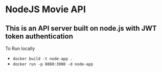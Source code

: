 <h1>NodeJS Movie API</h1>
<h2>This is an API server built on node.js with JWT token authentication</h2>
<p>To Run locally </p>
<ul>
<li><code>docker build -t node-app .
</code>
<li><code>docker run -p 8080:3000 -d node-app</code>
</ul>
